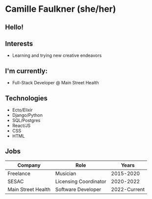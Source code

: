 <!--
**camillefaulkner/camillefaulkner** is a ✨ _special_ ✨ repository because its `README.md` (this file) appears on your GitHub profile.

Here are some ideas to get you started:

- 🔭 I’m currently working on ...
- 🌱 I’m currently learning ...
- 👯 I’m looking to collaborate on ...
- 🤔 I’m looking for help with ...
- 💬 Ask me about ...
- 📫 How to reach me: ...
- 😄 Pronouns: ...
- ⚡ Fun fact: ...
-->

# Camille Faulkner (she/her)
## Hello!

## Interests
* Learning and trying new creative endeavors

## I'm currently:
* Full-Stack Developer @ Main Street Health

## Technologies
* Ecto/Elixir
* Django/Python
* SQL/Postgres
* React/JS
* CSS
* HTML

## Jobs
|Company|Role|Years|
|--|--|--|
|Freelance|Musician|2015-2020|
|SESAC|Licensing Coordinator|2020-2022|
|Main Street Health|Software Developer|2022-Current|


